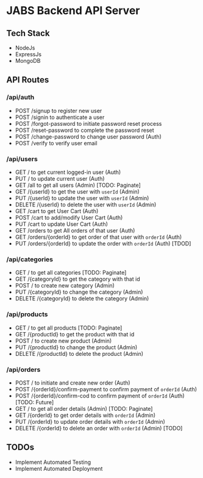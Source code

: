 # JABS Backend API Server

## Tech Stack

- NodeJs
- ExpressJs
- MongoDB

## API Routes

### /api/auth

- POST /signup to register new user
- POST /signin to authenticate a user
- POST /forgot-password to initiate password reset process
- POST /reset-password to complete the password reset
- POST /change-password to change user password (Auth)
- POST /verify to verify user email

### /api/users

- GET / to get current logged-in user (Auth)
- PUT / to update current user (Auth)
- GET /all to get all users (Admin) [TODO: Paginate]
- GET /{userId} to get the user with `userId` (Admin)
- PUT /{userId} to update the user with `userId` (Admin)
- DELETE /{userId} to delete the user with `userId` (Admin)
- GET /cart to get User Cart (Auth)
- POST /cart to add/modify User Cart (Auth)
- PUT /cart to update User Cart (Auth)
- GET /orders to get All orders of that user (Auth)
- GET /orders/{orderId} to get order of that user with `orderId` (Auth)
- PUT /orders/{orderId} to update the order with `orderId` (Auth) [TDOD]

### /api/categories

- GET / to get all categories [TODO: Paginate]
- GET /{categoryId} to get the category with that id
- POST / to create new category (Admin)
- PUT /{categoryId} to change the category (Admin)
- DELETE /{categoryId} to delete the category (Admin)

### /api/products

- GET / to get all products [TODO: Paginate]
- GET /{productId} to get the product with that id
- POST / to create new product (Admin)
- PUT /{productId} to change the product (Admin)
- DELETE /{productId} to delete the product (Admin)

### /api/orders

- POST / to initiate and create new order (Auth)
- POST /{orderId}/confirm-payment to confirm payment of `orderId` (Auth)
- POST /{orderId}/confirm-cod to confirm payment of `orderId` (Auth) [TODO: Future]
- GET / to get all order details (Admin) [TODO: Paginate]
- GET /{orderId} to get order details with `orderId` (Admin)
- PUT /{orderId} to update order details with `orderId` (Admin)
- DELETE /{orderId} to delete an order with `orderId` (Admin) [TODO]

## TODOs

- Implement Automated Testing
- Implement Automated Deployment
